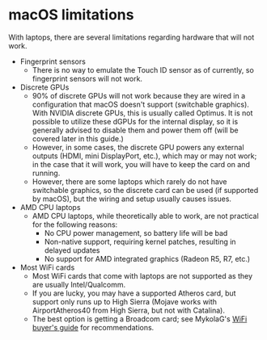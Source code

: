 # macOS limitations

With laptops, there are several limitations regarding hardware that will not work.

* Fingerprint sensors
    * There is no way to emulate the Touch ID sensor as of currently, so fingerprint sensors will not work.
* Discrete GPUs
    * 90% of discrete GPUs will not work because they are wired in a configuration that macOS doesn't support (switchable graphics). With NVIDIA discrete GPUs, this is usually called Optimus. It is not possible to utilize these dGPUs for the internal display, so it is generally advised to disable them and power them off (will be covered later in this guide.) 
    * However, in some cases, the discrete GPU powers any external outputs (HDMI, mini DisplayPort, etc.), which may or may not work; in the case that it will work, you will have to keep the card on and running. 
    * However, there are some laptops which rarely do not have switchable graphics, so the discrete card can be used (if supported by macOS), but the wiring and setup usually causes issues. 
* AMD CPU laptops
    * AMD CPU laptops, while theoretically able to work, are not practical for the following reasons:
        * No CPU power management, so battery life will be bad
        * Non-native support, requiring kernel patches, resulting in delayed updates
        * No support for AMD integrated graphics (Radeon R5, R7, etc.)
* Most WiFi cards
    * Most WiFi cards that come with laptops are not supported as they are usually Intel/Qualcomm.
    * If you are lucky, you may have a supported Atheros card, but support only runs up to High Sierra (Mojave works with AirportAtheros40 from High Sierra, but not with Catalina).
    * The best option is getting a Broadcom card; see MykolaG's [WiFi buyer's guide](https://khronokernel-7.gitbook.io/wireless-buyers-guide/) for recommendations.